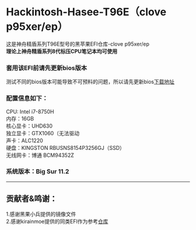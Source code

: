 # Hackintosh-Hasee-T96E（clove p95xer/ep）
  这是神舟精盾系列T96E型号的黑苹果EFI仓库-clove p95xer/ep  
    **理论上神舟精盾系列8代标压CPU笔记本均可使用**  
    
    
### 套用该EFI前请先更新bios版本  
  测试不同的bios版本可能导致不可预料的问题，所以请先更新bios[下载地址](http://kfgl.hasee.com/bios/bios_nb/P95xEP%20ER6_B10RHA2精盾/P95xEP%20ER6_B10RHA2精盾.zip)
  
  ### 配置信息如下：
   CPU: Intel i7-8750H  
   内存：16GB  
   核心显卡：UHD630  
   独立显卡：GTX1060（无法驱动  
   声卡：ALC1220  
   硬盘：KINGSTON RBUSNS8154P3256GJ（SSD）   
   无线网卡：博通 BCM94352Z  
   
  ### 系统版本：Big Sur 11.2  
  
---
## 贡献者&鸣谢：
  1.感谢黑果小兵提供的镜像文件  
  2.感谢kirainmoe提供的同类EFI作为参考[仓库](https://github.com/kirainmoe/hasee-tongfang-macos)  
